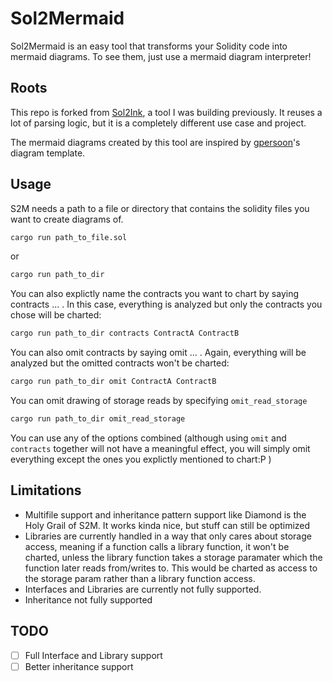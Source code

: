 # Sol2Mermaid

Sol2Mermaid is an easy tool that transforms your Solidity code into mermaid diagrams. To see them, just use a mermaid diagram interpreter!

## Roots

This repo is forked from [Sol2Ink](https://github.com/Brushfam/sol2ink/tree/main), a tool I was building previously. It reuses a lot of parsing logic, but it is a completely different use case and project.

The mermaid diagrams created by this tool are inspired by [gpersoon](https://github.com/gpersoon/diagrams)'s diagram template.

## Usage

S2M needs a path to a file or directory that contains the solidity files you want to create diagrams of.

```bash
cargo run path_to_file.sol
```

or

```bash
cargo run path_to_dir
```

You can also explictly name the contracts you want to chart by saying contracts ... . In this case, everything is analyzed but only the contracts you chose will be charted:

```bash
cargo run path_to_dir contracts ContractA ContractB
```

You can also omit contracts by saying omit ... . Again, everything will be analyzed but the omitted contracts won't be charted:

```bash
cargo run path_to_dir omit ContractA ContractB
```

You can omit drawing of storage reads by specifying `omit_read_storage`

```bash
cargo run path_to_dir omit_read_storage
```

You can use any of the options combined (although using `omit` and `contracts` together will not have a meaningful effect, you will simply omit everything except the ones you explictly mentioned to chart:P )

## Limitations

- Multifile support and inheritance pattern support like Diamond is the Holy Grail of S2M. It works kinda nice, but stuff can still be optimized
- Libraries are currently handled in a way that only cares about storage access, meaning if a function calls a library function, it won't be charted, unless the library function takes a storage paramater which the function later reads from/writes to. This would be charted as access to the storage param rather than a library function access.
- Interfaces and Libraries are currently not fully supported.
- Inheritance not fully supported

## TODO

- [ ] Full Interface and Library support
- [ ] Better inheritance support
